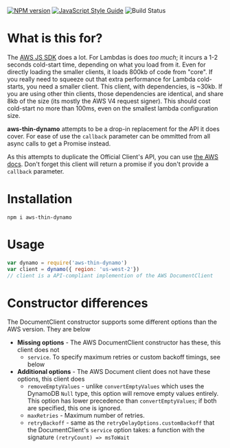 [![NPM version](https://img.shields.io/npm/v/aws-thin-dynamo.svg)](https://www.npmjs.com/package/aws-thin-dynamo)
[![JavaScript Style Guide](https://img.shields.io/badge/code_style-standard-brightgreen.svg)](https://standardjs.com)
![Build Status](https://circleci.com/gh/Nike-Inc/aws-thin-dynamo-node.svg?style=shield&circle-token=4281d6b875c7441734baa32820855e45b4b4ae72)


# What is this for?

The [AWS JS SDK](https://github.com/aws/aws-sdk-js) does a lot. For Lambdas is does *too much*; it incurs a 1-2 seconds cold-start time, depending on what you load from it. Even for directly loading the smaller clients, it loads 800kb of code from "core". If you really need to squeeze out that extra performance for Lambda cold-starts, you need a smaller client. This client, with dependencies, is ~30kb. If you are using other thin clients, those dependencies are identical, and share 8kb of the size (its mostly the AWS V4 request signer). This should cost cold-start no more than 100ms, even on the smallest lambda configuration size.

**aws-thin-dynamo** attempts to be a drop-in replacement for the API it does cover. For ease of use the `callback` parameter can be ommitted from all async calls to get a Promise instead.

As this attempts to duplicate the Official Client's API, you can use [the AWS docs](http://docs.aws.amazon.com/AWSJavaScriptSDK/latest/AWS/DynamoDB/DocumentClient.html). Don't forget this client will return a promise if you don't provide a `callback` parameter.

# Installation

```
npm i aws-thin-dynamo
```

# Usage

```javascript
var dynamo = require('aws-thin-dynamo')
var client = dynamo({ region: 'us-west-2'})
// client is a API-compliant implemention of the AWS DocumentClient

```

# Constructor differences

The DocumentClient constructor supports some different options than the AWS version. They are below

* **Missing options** - The AWS DocumentClient constructor has these, this client does not
  * `service`. To specify maximum retries or custom backoff timings, see below
* **Additional options** - The AWS Document client does not have these options, this client does
  * `removeEmptyValues` - unlike `convertEmptyValues` which uses the DynamoDB `Null` type, this option will remove empty values entirely. This option has lower precedence than `convertEmptyValues`; if both are specified, this one is ignored.
  * `maxRetries` - Maximum number of retries.
  * `retryBackoff` - same as the `retryDelayOptions.customBackoff` that the DocumentClient's `service` option takes: a function with the signature `(retryCount) => msToWait`
